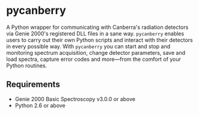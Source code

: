 # pycanberry

A Python wrapper for communicating with Canberra's radiation detectors via Genie 2000's registered DLL files in a sane way. `pycanberry` enables users to carry out their own Python scripts and interact with their detectors in every possible way. With `pycanberry` you can start and stop and monitoring spectrum acquisition, change detector parameters, save and load spectra, capture error codes and more—from the comfort of your Python routines.

## Requirements

- Genie 2000 Basic Spectroscopy v3.0.0 or above
- Python 2.6 or above
